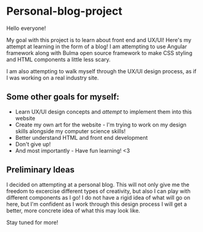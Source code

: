 # Personal-blog-project
Hello everyone!

My goal with this project is to learn about front end and UX/UI! Here's my attempt at learning in the form of a blog! I am attempting to use Angular framework along with Bulma open source framework to make CSS styling and HTML components a little less scary.

I am also attempting to walk myself through the UX/UI design process, as if I was working on a real industry site. 

## Some other goals for myself:
* Learn UX/UI design concepts and *attempt* to implement them into this website
* Create my own art for the website - I'm trying to work on my design skills alongside my computer science skills!
* Better understand HTML and front end development
* Don't give up!
* And most importantly - Have fun learning! <3

## Preliminary Ideas
I decided on attempting at a personal blog. This will not only give me the freedom to excercise different types of creativity, but also I can play with different components as I go! I do not have a rigid idea of what will go on here, but I'm confident as I work through this design process I will get a better, more concrete idea of what this may look like.

Stay tuned for more!
